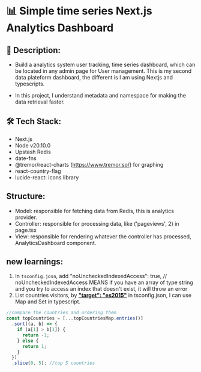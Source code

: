 # 📊 Simple time series Next.js Analytics Dashboard

## 📝 Description:

- Build a analytics system user tracking, time series dashboard, which can be located in any admin page for User management. This is my second data plateform dashboard, the different is I am using Nextjs and typescripts.

- In this project, I understand metadata and namespace for making the data retrieval faster.

## 🛠 Tech Stack:

- Next.js
- Node v20.10.0
- Upstash Redis
- date-fns
- @tremor/react-charts (https://www.tremor.so/) for graphing
- react-country-flag
- lucide-react: icons library

## Structure:

- Model: responsible for fetching data from Redis, this is analytics provider.
- Controller: responsible for processing data, like ('pageviews', 2) in page.tsx
- View: responsible for rendering whatever the controller has processed, AnalyticsDashboard component.

## new learnings:

1. In `tsconfig.josn`, add "noUncheckedIndexedAccess": true, // noUncheckedIndexedAccess MEANS if you have an array of type string and you try to access an index that doesn't exist, it will throw an error
2. List countries visitors, by <u>**"target": "es2015"**</u> in tsconfig.json, I can use Map and Set in typescript.

```ts
//compare the countries and ordering them
const topCountries = [...topCountriesMap.entries()]
  .sort((a, b) => {
    if (a[1] > b[1]) {
      return -1;
    } else {
      return 1;
    }
  })
  .slice(0, 5); //top 5 countries
```
